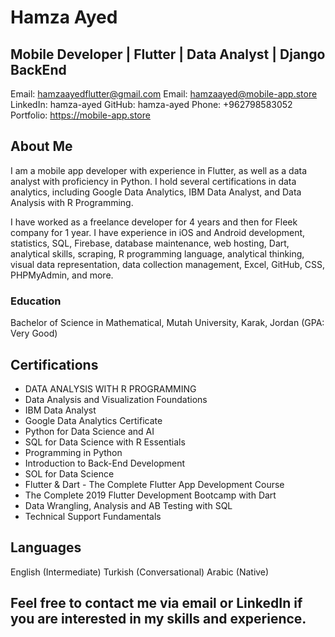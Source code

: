 # Hamza Ayed
## Mobile Developer | Flutter | Data Analyst | Django BackEnd
Email: hamzaayedflutter@gmail.com
Email: hamzaayed@mobile-app.store
LinkedIn: hamza-ayed
GitHub: hamza-ayed
Phone: +962798583052
Portfolio: https://mobile-app.store
## About Me
I am a mobile app developer with experience in Flutter, as well as a data analyst with proficiency in Python. I hold several certifications in data analytics, including Google Data Analytics, IBM Data Analyst, and Data Analysis with R Programming.

I have worked as a freelance developer for 4 years and then for Fleek company for 1 year. I have experience in iOS and Android development, statistics, SQL, Firebase, database maintenance, web hosting, Dart, analytical skills, scraping, R programming language, analytical thinking, visual data representation, data collection management, Excel, GitHub, CSS, PHPMyAdmin, and more.

### Education
Bachelor of Science in Mathematical, Mutah University, Karak, Jordan (GPA: Very Good)
## Certifications
- DATA ANALYSIS WITH R PROGRAMMING
- Data Analysis and Visualization Foundations
- IBM Data Analyst
- Google Data Analytics Certificate
- Python for Data Science and AI
- SQL for Data Science with R Essentials
- Programming in Python
- Introduction to Back-End Development
- SOL for Data Science
- Flutter & Dart - The Complete Flutter App Development Course
- The Complete 2019 Flutter Development Bootcamp with Dart
- Data Wrangling, Analysis and AB Testing with SQL
- Technical Support Fundamentals
## Languages
English (Intermediate)
Turkish (Conversational)
Arabic (Native)
## Feel free to contact me via email or LinkedIn if you are interested in my skills and experience.
